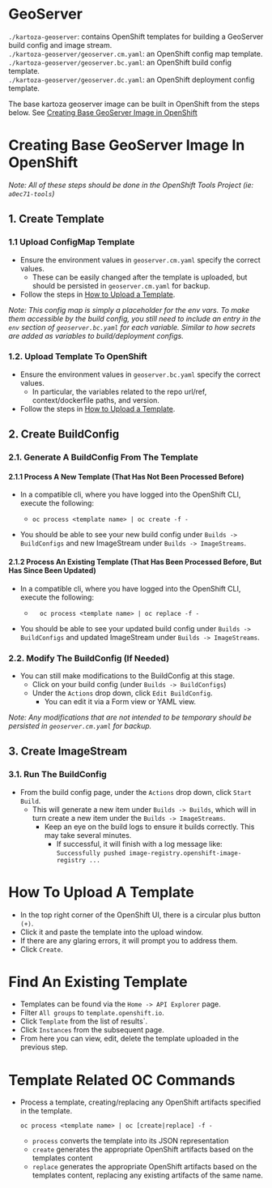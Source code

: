 # GeoServer

`./kartoza-geoserver`: contains OpenShift templates for building a GeoServer build config and image stream.  
`./kartoza-geoserver/geoserver.cm.yaml`: an OpenShift config map template.  
`./kartoza-geoserver/geoserver.bc.yaml`: an OpenShift build config template.  
`./kartoza-geoserver/geoserver.dc.yaml`: an OpenShift deployment config template.

The base kartoza geoserver image can be built in OpenShift from the steps below. See [Creating Base GeoServer Image in OpenShift](#creating-base-geoserver-image-in-openshift)

# Creating Base GeoServer Image In OpenShift

_Note: All of these steps should be done in the OpenShift Tools Project (ie: `a0ec71-tools`)_

## 1. Create Template

### 1.1 Upload ConfigMap Template

- Ensure the environment values in `geoserver.cm.yaml` specify the correct values.
  - These can be easily changed after the template is uploaded, but should be persisted in `geoserver.cm.yaml` for backup.
- Follow the steps in [How to Upload a Template](#how-to-upload-a-template).

_Note: This config map is simply a placeholder for the env vars. To make them accessible by the build config, you still need to include an entry in the `env` section of `geoserver.bc.yaml` for each variable. Similar to how secrets are added as variables to build/deployment configs._

### 1.2. Upload Template To OpenShift

- Ensure the environment values in `geoserver.bc.yaml` specify the correct values.
  - In particular, the variables related to the repo url/ref, context/dockerfile paths, and version.
- Follow the steps in [How to Upload a Template](#how-to-upload-a-template).

## 2. Create BuildConfig

### 2.1. Generate A BuildConfig From The Template

#### 2.1.1 Process A New Template (That Has Not Been Processed Before)

- In a compatible cli, where you have logged into the OpenShift CLI, execute the following:

  - ```
    oc process <template name> | oc create -f -
    ```

- You should be able to see your new build config under `Builds -> BuildConfigs` and new ImageStream under `Builds -> ImageStreams`.

#### 2.1.2 Process An Existing Template (That Has Been Processed Before, But Has Since Been Updated)

- In a compatible cli, where you have logged into the OpenShift CLI, execute the following:
  - ```
      oc process <template name> | oc replace -f -
    ```
- You should be able to see your updated build config under `Builds -> BuildConfigs` and updated ImageStream under `Builds -> ImageStreams`.

### 2.2. Modify The BuildConfig (If Needed)

- You can still make modifications to the BuildConfig at this stage.
  - Click on your build config (under `Builds -> BuildConfigs`)
  - Under the `Actions` drop down, click `Edit BuildConfig`.
    - You can edit it via a Form view or YAML view.

_Note: Any modifications that are not intended to be temporary should be persisted in `geoserver.cm.yaml` for backup._

## 3. Create ImageStream

### 3.1. Run The BuildConfig

- From the build config page, under the `Actions` drop down, click `Start Build`.
  - This will generate a new item under `Builds -> Builds`, which will in turn create a new item under the `Builds -> ImageStreams`.
    - Keep an eye on the build logs to ensure it builds correctly. This may take several minutes.
      - If successful, it will finish with a log message like: `Successfully pushed image-registry.openshift-image-registry ...`

# How To Upload A Template

- In the top right corner of the OpenShift UI, there is a circular plus button `(+)`.
- Click it and paste the template into the upload window.
- If there are any glaring errors, it will prompt you to address them.
- Click `Create`.

# Find An Existing Template

- Templates can be found via the `Home -> API Explorer` page.
- Filter `All groups` to `template.openshift.io`.
- Click `Template` from the list of results`.
- Click `Instances` from the subsequent page.
- From here you can view, edit, delete the template uploaded in the previous step.

# Template Related OC Commands

- Process a template, creating/replacing any OpenShift artifacts specified in the template.
  ```
  oc process <template name> | oc [create|replace] -f -
  ```
  - `process` converts the template into its JSON representation
  - `create` generates the appropriate OpenShift artifacts based on the templates content
  - `replace` generates the appropriate OpenShift artifacts based on the templates content, replacing any existing artifacts of the same name.
